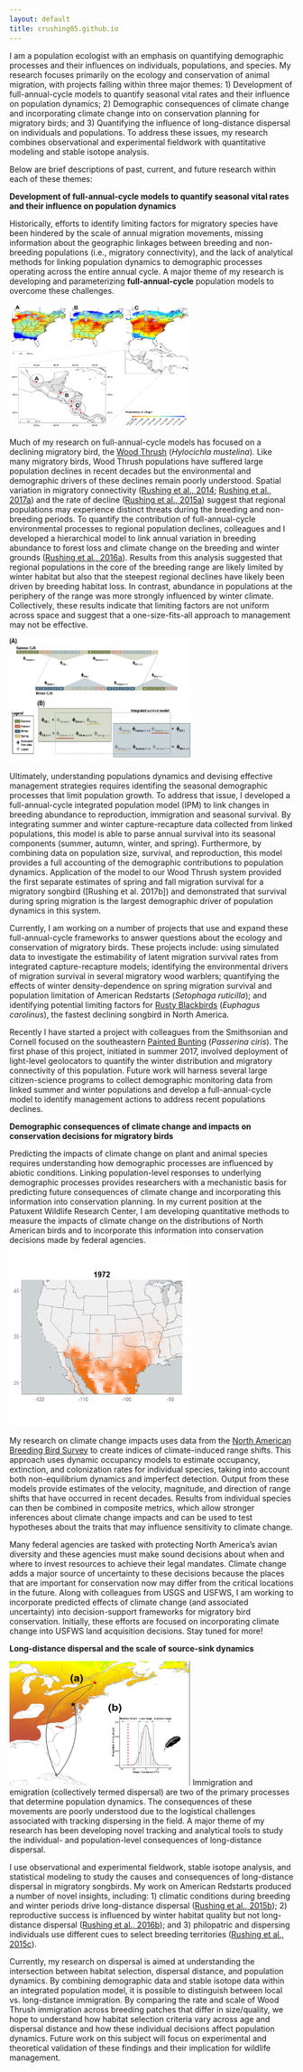 ```yaml
---
layout: default
title: crushing05.github.io
---
```


I am a population ecologist with an emphasis on quantifying demographic processes and their influences on individuals, populations, and species. My research focuses primarily on the ecology and conservation of animal migration, with projects falling within three major themes: 1) Development of full-annual-cycle models to quantify seasonal vital rates and their influence on population dynamics; 2) Demographic consequences of climate change and incorporating climate change into on conservation planning for migratory birds; and 3) Quantifying the influence of long-distance dispersal on individuals and populations. To address these issues, my research combines observational and experimental fieldwork with quantitative modeling and stable isotope analysis.  

Below are brief descriptions of past, current, and future research within each of these themes:  

**Development of full-annual-cycle models to quantify seasonal vital rates and their influence on population dynamics**  

Historically, efforts to identify limiting factors for migratory species have been hindered by the scale of annual migration movements, missing information about the geographic linkages between breeding and non-breeding populations (i.e., migratory connectivity), and the lack of analytical methods for linking population dynamics to demographic processes operating across the entire annual cycle. A major theme of my research is developing and parameterizing **full-annual-cycle** population models to overcome these challenges.  

<img src="images/WOTH_JNTPROB_FIG.jpg" alt="Wood Thrush Migratory Connectivity" width="321" height="220" class="headshot"/>   

Much of my research on full-annual-cycle models has focused on a declining migratory bird, the [Wood Thrush] (*Hylocichla mustelina*). Like many migratory birds, Wood Thrush populations have suffered large population declines in recent decades but the environmental and demographic drivers of these declines remain poorly understood. Spatial variation in migratory connectivity ([Rushing et al., 2014]; [Rushing et al., 2017a]) and the rate of decline ([Rushing et al., 2015a]) suggest that regional populations may experience distinct threats during the breeding and non-breeding periods. To quantify the contribution of full-annual-cycle environmental processes to regional population declines, colleagues and I developed a hierarchical model to link annual variation in breeding abundance to forest loss and climate change on the breeding and winter grounds ([Rushing et al., 2016a]). Results from this analysis suggested that regional populations in the core of the breeding range are likely limited by winter habitat but also that the steepest regional declines have likely been driven by breeding habitat loss. In contrast, abundance in populations at the periphery of the range was more strongly influenced by winter climate. Collectively, these results indicate that limiting factors are not uniform across space and suggest that a one-size-fits-all approach to management may not be effective.      

<img src="images/IPM.png" alt="Integrated CJS framework" width="321" height="220" class="headshot"/>  

Ultimately, understanding populations dynamics and devising effective management strategies requires identifing the seasonal demographic processes that limit population growth. To address that issue, I developed a full-annual-cycle integrated population model (IPM) to link changes in breeding abundance to reproduction, immigration and seasonal survival. By integrating summer and winter capture-recapture data collected from linked populations, this model is able to parse annual survival into its seasonal components (summer, autumn, winter, and spring). Furthermore, by combining data on population size, survival, and reproduction, this model provides a full accounting of the demographic contributions to population dynamics. Application of the model to our Wood Thrush system provided the first separate estimates of spring and fall migration survival for a migratory songbird ([Rushing et al. 2017b]) and demonstrated that survival during spring migration is the largest demographic driver of population dynamics in this system.   


Currently, I am working on a number of projects that use and expand these full-annual-cycle frameworks to answer questions about the ecology and conservation of migratory birds. These projects include: using simulated data to investigate the estimability of latent migration survival rates from integrated capture-recapture models; identifying the environmental drivers of migration survival in several migratory wood warblers; quantifying the effects of winter density-dependence on spring migration survival and population limitation of American Redstarts (*Setophaga ruticilla*); and identifying potential limiting factors for [Rusty Blackbirds] (*Euphagus carolinus*), the fastest declining songbird in North America.  

Recently I have started a project with colleagues from the Smithsonian and Cornell focused on the southeastern [Painted Bunting] (*Passerina ciris*). The first phase of this project, initiated in summer 2017, involved deployment of light-level geolocators to quantify the winter distribution and migratory connectivity of this population. Future work will harness several large citizen-science programs to collect demographic monitoring data from linked summer and winter populations and develop a full-annual-cycle model to identify management actions to address recent populations declines.   


**Demographic consequences of climate change and impacts on conservation decisions for migratory birds**   

Predicting the impacts of climate change on plant and animal species requires understanding how demographic processes are influenced by abiotic conditions. Linking population-level responses to underlying demographic processes provides researchers with a mechanistic basis for predicting future consequences of climate change and incorporating this information into conservation planning. In my current position at the Patuxent Wildlife Research Center, I am developing quantitative methods to measure the impacts of climate change on the distributions of North American birds and to incorporate this information into conservation decisions made by federal agencies.  
<img src="images/gtgr.gif" alt="GTGR" width="321" height="321" class="headshot"/> 

My research on climate change impacts uses data from the [North American Breeding Bird Survey] to create indices of climate-induced range shifts. This approach uses dynamic occupancy models to estimate occupancy, extinction, and colonization rates for individual species, taking into account both non-equilibrium dynamics and imperfect detection. Output from these models provide estimates of the velocity, magnitude, and direction of range shifts that have occurred in recent decades. Results from individual species can then be combined in composite metrics, which allow stronger inferences about climate change impacts and can be used to test hypotheses about the traits that may influence sensitivity to climate change.  
 

Many federal agencies are tasked with protecting North America’s avian diversity and these agencies must make sound decisions about when and where to invest resources to achieve their legal mandates. Climate change adds a major source of uncertainty to these decisions because the places that are important for conservation now may differ from the critical locations in the future. Along with colleagues from USGS and USFWS, I am working to incorporate predicted effects of climate change (and associated uncertainty) into decision-support frameworks for migratory bird conservation. Initially, these efforts are focused on incorporating climate change into USFWS land acquisition decisions. Stay tuned for more!  

**Long-distance dispersal and the scale of source-sink dynamics**  

<img src="images/AMRE_dd.jpg" alt="dD dispersal" width="321" height="220" class="headshot"/>  
Immigration and emigration (collectively termed dispersal) are two of the primary processes that determine population dynamics. The consequences of these movements are poorly understood due to the logistical challenges associated with tracking dispersing in the field. A major theme of my research has been developing novel tracking and analytical tools to study the individual- and population-level consequences of long-distance dispersal.  

I use observational and experimental fieldwork, stable isotope analysis, and statistical modeling to study the causes and consequences of long-distance dispersal in migratory songbirds. My work on American Redstarts produced a number of novel insights, including: 1) climatic conditions during breeding and winter periods drive long-distance dispersal ([Rushing et al., 2015b]); 2) reproductive success is influenced by winter habitat quality but not long-distance dispersal ([Rushing et al., 2016b]); and 3) philopatric and dispersing individuals use different cues to select breeding territories ([Rushing et al., 2015c]).  


Currently, my research on dispersal is aimed at understanding the intersection between habitat selection, dispersal distance, and population dynamics. By combining demographic data and stable isotope data within an integrated population model, it is possible to distinguish between local vs. long-distance immigration. By comparing the rate and scale of Wood Thrush immigration across breeding patches that differ in size/quality, we hope to understand how habitat selection criteria vary across age and dispersal distance and how these individual decisions affect population dynamics. Future work on this subject will focus on experimental and theoretical validation of these findings and their implication for wildlife management.


[Rushing et al., 2014]: papers/Rushing_et_al-2014-Ecological_Applications.pdf
[Rushing et al., 2015a]: papers/Rushing_et_al-Journal_of_Applied_Ecology.pdf
[Rushing et al., 2015b]: papers/Rushing_et_al-2015-Ecography.pdf
[Rushing et al., 2015c]: papers/Rushing_et_al-2015-Journal_of_Animal_Ecology.pdf
[Rushing et al., 2016a]: papers/Rushing_et_al_2016_PRBS.pdf
[Rushing et al., 2016b]: papers/Rushing_et_al-2016-Ecology.pdf
[Rushing et al., 2017a]: papers/Rushing_et_al-2017-Ecology_and_Evolution.pdf
[Rushing et al., 2017b]: papers/Rushing_et_al-2017-Ecology.pdf

[Rusty Blackbirds]: http://rustyblackbird.org/
[Wood Thrush]:https://www.facebook.com/iwothca
[North American Breeding Bird Survey]: https://www.mbr-pwrc.usgs.gov/bbs/bbs.html
[Painted Bunting]: https://www.allaboutbirds.org/guide/Painted_Bunting/id